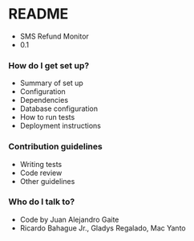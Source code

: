 # README #

* SMS Refund Monitor
* 0.1

### How do I get set up? ###

* Summary of set up
* Configuration
* Dependencies
* Database configuration
* How to run tests
* Deployment instructions

### Contribution guidelines ###

* Writing tests
* Code review
* Other guidelines

### Who do I talk to? ###

* Code by Juan Alejandro Gaite
* Ricardo Bahague Jr., Gladys Regalado, Mac Yanto